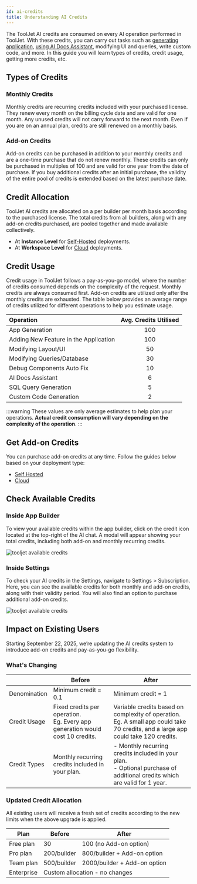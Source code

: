 ```yaml
---
id: ai-credits
title: Understanding AI Credits
---
```


The ToolJet AI credits are consumed on every AI operation performed in ToolJet. With these credits, you can carry out tasks such as [generating application](#), [using AI Docs Assistant](#), modifying UI and queries, write custom code, and more. In this guide you will learn types of credits, credit usage, getting more credits, etc.

## Types of Credits

### Monthly Credits

Monthly credits are recurring credits included with your purchased license. They renew every month on the billing cycle date and are valid for one month. Any unused credits will not carry forward to the next month. Even if you are on an annual plan, credits are still renewed on a monthly basis.

### Add-on Credits

Add-on credits can be purchased in addition to your monthly credits and are a one-time purchase that do not renew monthly. These credits can only be purchased in multiples of 100 and are valid for one year from the date of purchase. If you buy additional credits after an initial purchase, the validity of the entire pool of credits is extended based on the latest purchase date.

## Credit Allocation

ToolJet AI credits are allocated on a per builder per month basis according to the purchased license. The total credits from all builders, along with any add-on credits purchased, are pooled together and made available collectively.
- At **Instance Level** for [Self-Hosted](#) deployments.
- At **Workspace Level** for [Cloud](#) deployments.

## Credit Usage

Credit usage in ToolJet follows a pay-as-you-go model, where the number of credits consumed depends on the complexity of the request. Monthly credits are always consumed first. Add-on credits are utilized only after the monthly credits are exhausted. The table below provides an average range of credits utilized for different operations to help you estimate usage.

| Operation | Avg. Credits Utilised |
|:----------|:---------------------:|
| App Generation | 100 |
| Adding New Feature in the Application | 100 |
| Modifying Layout/UI | 50 |
| Modifying Queries/Database | 30 |
| Debug Components Auto Fix | 10 |
| AI Docs Assistant | 6 |
| SQL Query Generation | 5 |
| Custom Code Generation | 2 |

:::warning
These values are only average estimates to help plan your operations. **Actual credit consumption will vary depending on the complexity of the operation**.
:::

## Get Add-on Credits

You can purchase add-on credits at any time. Follow the guides below based on your deployment type:
- [Self Hosted](#) 
- [Cloud](#)

## Check Available Credits

### Inside App Builder

To view your available credits within the app builder, click on the credit icon located at the top-right of the AI chat. A modal will appear showing your total credits, including both add-on and monthly recurring credits.

<img className="screenshot-full img-full" src="/img/tooljet-ai/credits/app-builder.png" alt="tooljet available credits" />

### Inside Settings

To check your AI credits in the Settings, navigate to Settings > Subscription. Here, you can see the available credits for both monthly and add-on credits, along with their validity period. You will also find an option to purchase additional add-on credits.

<img className="screenshot-full img-full" src="/img/tooljet-ai/credits/settings.png" alt="tooljet available credits" />

## Impact on Existing Users

Starting September 22, 2025, we’re updating the AI credits system to introduce add-on credits and pay-as-you-go flexibility.

### What's Changing

|   | Before | After |
|---|--------|-------|
| Denomination | Minimum credit = 0.1 | Minimum credit = 1 |
| Credit Usage | Fixed credits per operation. <br/> Eg. Every app generation would cost 10 credits. | Variable credits based on complexity of operation. <br/> Eg. A small app could take 70 credits, and a large app could take 120 credits. |
| Credit Types | Monthly recurring credits included in your plan. | - Monthly recurring credits included in your plan. <br/> - Optional purchase of additional credits which are valid for 1 year. |

### Updated Credit Allocation

All existing users will receive a fresh set of credits according to the new limits when the above upgrade is applied.

<table>
  <thead>
    <tr>
      <th>Plan</th>
      <th>Before</th>
      <th>After</th>
    </tr>
  </thead>
  <tbody>
    <tr>
      <td>Free plan</td>
      <td>30</td>
      <td>100 (no Add-on option)</td>
    </tr>
    <tr>
      <td>Pro plan</td>
      <td>200/builder</td>
      <td>800/builder + Add-on option</td>
    </tr>
    <tr>
      <td>Team plan</td>
      <td>500/builder</td>
      <td>2000/builder + Add-on option</td>
    </tr>
    <tr>
      <td>Enterprise</td>
      <td colspan="2">Custom allocation - no changes</td>
    </tr>
  </tbody>
</table>
